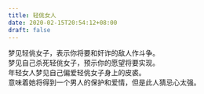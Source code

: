 ```yaml
---
title: 轻佻女人
date: 2020-02-15T20:54:12+08:00
draft: false
---
```


梦见轻佻女子，表示你将要和奸诈的敌人作斗争。<br>
梦见自己杀死轻佻女子，预示你的愿望将要实现。<br>
年轻女人梦见自己偏爱轻佻女子身上的皮裘。<br>
意味着她将得到一个男人的保护和爱情，但是此人猜忌心太强。<br>
